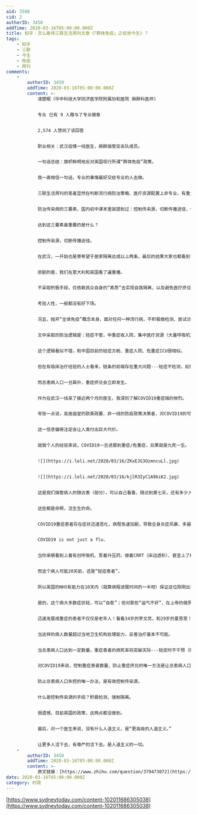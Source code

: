 ```yaml
---
aid: 3508
cid: 2
authorID: 3450
addTime: 2020-03-16T05:00:00.000Z
title: 知乎：怎么看待三联生活周刊文章《「群体免疫」之前世今生》？
tags:
    - 知乎
    - 三联
    - 今生
    - 免疫
    - 周刊
comments:
    -
        authorID: 3450
        addTime: 2020-03-16T05:00:00.000Z
        content: >-
            凌楚眠（华中科技大学同济医学院附属协和医院 麻醉科医师)


            专业 已有 9 人赠与了专业徽章


            2,574 人赞同了该回答


            职业相关：武汉疫情一线医生，麻醉插管突击队成员。


            一句话总结：旗帜鲜明地反对英国现行所谓“群体免疫”政策。


            我一直相信一句话，专业的事情最好交给专业的人去做。


            三联生活周刊的笔者显然在判断流行病防治策略、医疗资源配置上非专业，有重大纰漏。


            防治传染病的三要素，国内初中课本里就提到过：控制传染源，切断传播途径，保护易感人群。


            达到这三要素最重要的是什么？


            控制传染源，切断传播途径。


            在武汉，一开始也是寄希望于居家隔离达成以上两条，最后的结果大家也都看到了。在没有当局联防联控和强硬控制的情况下，居家隔离根本无法缓解疫情蔓延---病毒携带者的轨迹无法被有效约束、医疗挤兑在恐慌下迅速发生、疑似人群难以确诊导致感染症状加重。


            悲剧的是，我们在意大利和英国看了遍重播。


            不采取积极手段，仅依赖民众自身的“素质”去实现自我隔离，以及避免医疗挤兑，这是在考验人性。


            考验人性，一般都没有好下场。


            况且，抛开“全体免疫”概念本身，面对任何一种流行病，不积极做检测、尝试诊断出感染者这一做法本身是荒谬的---这不是“疏”与“堵”的问题，这是医疗体系有没有发挥作用的问题。


            文中采取的防治逻辑是：轻症不管，中重症收入院，集中医疗资源（大量呼吸机）挽救重症，根据抢救价值（临床配备三人评估小组）选择生存年限长的病人去重点配置医疗资源。


            这个逻辑看似不错，和中国目前的轻症方舱、重症入院、危重症ICU很相似。


            但在有临床治疗经验的人士看来，链条的前端存在重大问题---轻症不检测，如何辨别轻症？轻症不辨别，如何及时医疗干预防止滑向重症？未经辨别的轻症患者在无法“有效隔离”的情况下，会呈指数级地造成更多轻症患者，总患病人数爆炸。


            而总患病人口一旦飙升，重症挤兑会立即发生。


            作为在武汉一线呆了接近两个月的医生，我深刻了解COVID19重症端的惨烈。


            夸张一点说，高居庙堂的欧美政要、非一线的防疫政策决策者，对COVID19的可怕是无法想象的。


            这一信息偏倚注定会让人类付出巨大代价。


            就我个人的经验来说，COVID19一旦进展到重症/危重症，后果就是九死一生。


            ![](https://i.loli.net/2020/03/16/ZKxEJG3OzmncuLl.jpg)


            ![](https://i.loli.net/2020/03/16/kjlR3IyC1A9biK2.jpg)


            这是我们插管病人的随访表（部分），可以自己看看，随访到第七天，还有多少人活下来。


            这些都是命啊，活生生的命。


            COVID19重症患者存在症状迅速恶化，病程急速加剧，导致全身炎症风暴、多器官功能衰竭的倾向。


            COVID19 is not just a flu.


            当你亲眼看到上着有创呼吸机、泵着升压药、做着CRRT（床边透析）、甚至上了ECMO(人工心肺)的病人还是走了，你就知道知道这个病有多可怕了。


            而这个病人可能20天前，还是“轻症患者”。


            所以英国的NHS有能力在10天内（就算病程进展时间的一半吧）保证这位刚刚出现症状的患者获得妥善治疗，防止他滑向危重症？


            是的，这个病大多数症状轻，可以“自愈”；但对那些“运气不好”，在上帝的俄罗斯轮盘赌中不幸被标记为重症患者的人，这样做公平吗？


            迅速发展成重症的患者不仅仅是老年人！看看34岁的李文亮，和29岁的夏思思！


            当这样的病人数量超过当地卫生机构处理能力，妥善治疗基本不可能。


            当总患病人口达到一定数量，重症患者的病死率将突破天际---轻症时不干预（吸氧、抗病毒复制、生命支持/监护），重症时已经来不及了！


            对COVID19来说，控制重症患者数量、防止重症挤兑的唯一方法是让总患病人口不失控。


            防止总患病人口失控的唯一办法，是有效控制传染源。


            什么是控制传染源的手段？积极检测、强制隔离。


            很遗憾，目前英国的政策，这两点都没做到。


            最后，对一个医生来说，没有什么人道主义，是“更高级的人道主义。”


            让更多人活下去，有尊严的活下去。是人道主义的一切。
    -
        authorID: 3450
        addTime: 2020-03-16T05:00:00.000Z
        content: >-
            原文链接：[https://www.zhihu.com/question/379473072](https://www.zhihu.com/question/379473072)
date: 2020-03-16T05:00:00.000Z
category: 时政
---
```


[https://www.sydneytoday.com/content-102011686305038](https://www.sydneytoday.com/content-102011686305038)
